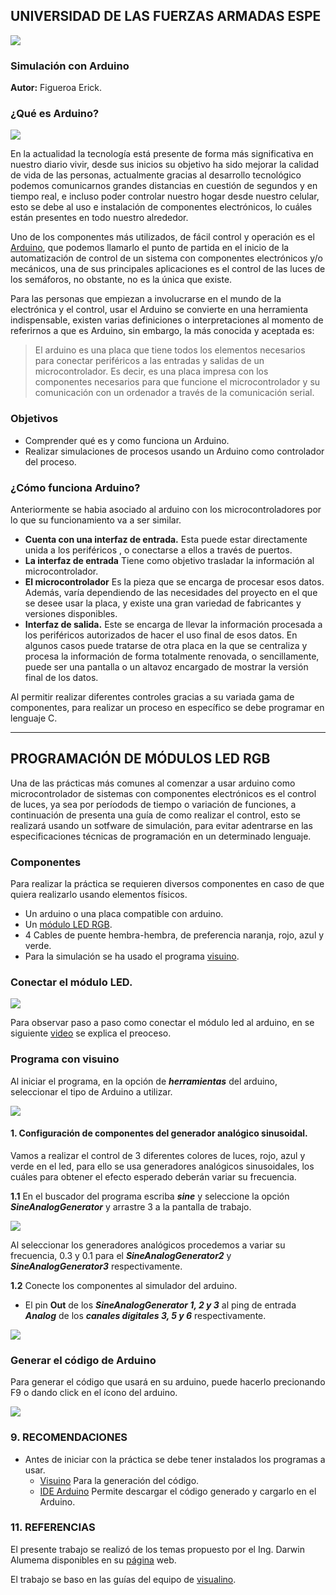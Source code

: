 ## UNIVERSIDAD DE LAS FUERZAS ARMADAS ESPE
![](https://github.com/erickfi/Practica-5/blob/master/Img/Escudo.jpg)
### Simulación con Arduino
**Autor:** Figueroa Erick.

### ¿Qué es Arduino?

![](https://github.com/erickfi/Simulaci-n-con-Arduino/blob/master/Imgs/Arduino.PNG)

En la actualidad la tecnología está presente de forma más significativa en nuestro diario vivir, desde sus inicios su objetivo ha sido mejorar la calidad de vida de las personas, actualmente gracias al desarrollo tecnológico podemos comunicarnos grandes distancias en cuestión de segundos y en tiempo real, e incluso poder controlar nuestro hogar desde nuestro celular, esto se debe al uso e instalación de componentes electrónicos, lo cuáles están presentes en todo nuestro alrededor.

Uno de los componentes más utilizados, de fácil control y operación es el [Arduino](https://www.arduino.cc/), que podemos llamarlo el punto de partida en el inicio de la automatización de control de un sistema con componentes electrónicos y/o mecánicos, una de sus principales aplicaciones es el control de las luces de los semáforos, no obstante, no es la única que existe.

Para las personas que empiezan a involucrarse en el mundo de la electrónica y el control, usar el Arduino se convierte en una herramienta indispensable, existen varias definiciones o interpretaciones al momento de referirnos a que es Arduino, sin embargo, la más conocida y aceptada es:

> El arduino es una placa que tiene todos los elementos necesarios para conectar periféricos a las entradas y salidas de un microcontrolador. Es decir, es una placa impresa con los componentes necesarios para que funcione el microcontrolador y su comunicación con un ordenador a través de la comunicación serial.

### Objetivos
- Comprender qué es y como funciona un Arduino.
- Realizar simulaciones de procesos usando un Arduino como controlador del proceso.

### ¿Cómo funciona Arduino?
Anteriormente se habia asociado al arduino con los microcontroladores por lo que su funcionamiento va a ser similar.
- **Cuenta con una interfaz de entrada.** Esta puede estar directamente unida a los periféricos , o conectarse a ellos a través de puertos.
- **La interfaz de entrada** Tiene como objetivo trasladar la información al microcontrolador.
- **El microcontrolador** Es la pieza que se encarga de procesar esos datos. Además, varía dependiendo de las necesidades del proyecto en el que se desee usar la placa, y existe una gran variedad de fabricantes y versiones disponibles.
- **Interfaz de salida.** Este se encarga de llevar la información procesada a los periféricos autorizados de hacer el uso final de esos datos. En algunos casos puede tratarse de otra placa en la que se centraliza y procesa la información de forma totalmente renovada, o sencillamente, puede ser una pantalla o un altavoz encargado de mostrar la versión final de los datos.

Al permitir realizar diferentes controles gracias a su variada gama de componentes, para realizar un proceso en específico se debe programar en lenguaje C.

---------------------------------------------------------------------------------------------------------------------------------------------------------------------------------
## PROGRAMACIÓN DE MÓDULOS LED RGB
Una de las prácticas más comunes al comenzar a usar arduino como microcontrolador de sistemas con componentes electrónicos es el control de luces, ya sea por períodods de tiempo o variación de funciones, a continuación de presenta una guía de como realizar el control, esto se realizará usando un sotfware de simulación, para evitar adentrarse en las especificaciones técnicas de programación en un determinado lenguaje.

### Componentes
Para realizar la práctica se requieren diversos componentes en caso de que quiera realizarlo usando elementos físicos.
- Un arduino o una placa compatible con arduino.
- Un [módulo LED RGB](https://www.iberobotics.com/producto/modulo-led-rgb/).
- 4 Cables de puente hembra-hembra, de preferencia naranja, rojo, azul y verde.
- Para la simulación se ha usado el programa [visuino](http://visuino.com/).

### Conectar el módulo LED.

![](https://github.com/erickfi/Simulaci-n-con-Arduino/blob/master/Imgs/modulo%20led.PNG)

Para observar paso a paso como conectar el módulo led al arduino, en se siguiente [video](https://www.youtube.com/watch?time_continue=10&v=QC-8zglK8GA&feature=emb_logo) se explica el preoceso.

### Programa con visuino
Al iniciar el programa, en la opción de ***herramientas*** del arduino, seleccionar el tipo de Arduino a utilizar.

![](https://github.com/erickfi/Simulaci-n-con-Arduino/blob/master/Imgs/visuino%20img%201.PNG)

#### 1. Configuración de componentes del generador analógico sinusoidal.
Vamos a realizar el control de 3 diferentes colores de luces, rojo, azul y verde en el led, para ello se usa generadores analógicos sinusoidales, los cuáles para obtener el efecto esperado deberán variar su frecuencia.

**1.1** En el buscador del programa escriba ***sine*** y seleccione la opción ***SineAnalogGenerator*** y arrastre 3 a la pantalla de trabajo.

![](https://github.com/erickfi/Simulaci-n-con-Arduino/blob/master/Imgs/generadores%20anal%C3%B3gicos.PNG)

Al seleccionar los generadores analógicos procedemos a variar su frecuencia, 0.3 y 0.1 para el ***SineAnalogGenerator2*** y ***SineAnalogGenerator3*** respectivamente.

**1.2** Conecte los componentes al simulador del arduino.
- El pin **Out** de los ***SineAnalogGenerator 1, 2 y 3*** al ping de entrada ***Analog*** de los ***canales digitales 3, 5 y 6*** respectivamente.

![](https://github.com/erickfi/Simulaci-n-con-Arduino/blob/master/Imgs/conexion%201.PNG)

### Generar el código de Arduino
Para generar el código que usará en su arduino, puede hacerlo precionando F9 o dando click en el ícono del arduino.

![](https://github.com/erickfi/Simulaci-n-con-Arduino/blob/master/Imgs/codigo.PNG)


### 9. RECOMENDACIONES
- Antes de iniciar con la práctica se debe tener instalados los programas a usar.
  - [Visuino](http://visuino.com/) Para la generación del código.
  - [IDE Arduino](https://www.arduino.cc/) Permite descargar el código generado y cargarlo en el Arduino.  

### 11. REFERENCIAS
El presente trabajo se realizó de los temas propuesto por el Ing. Darwin Alumema disponibles en su [página](https://sites.google.com/site/mscingdarwinalulema/home?authuser=0) web.

El trabajo se baso en las guías del equipo de [visualino](http://visuino.com/).
